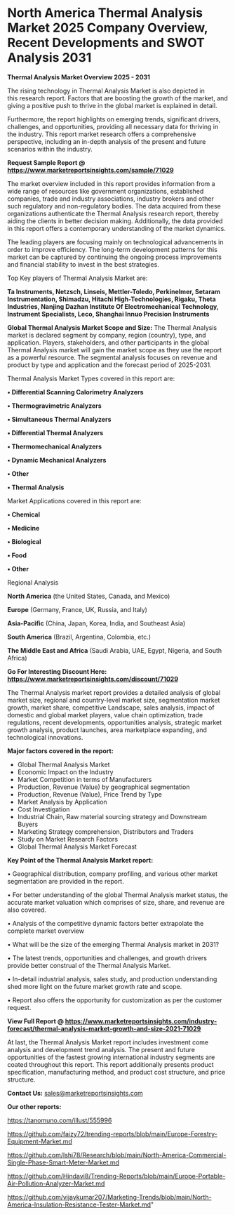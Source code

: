 # North America Thermal Analysis Market 2025 Company Overview, Recent Developments and SWOT Analysis 2031

<Strong> Thermal Analysis Market Overview 2025 - 2031</strong>

The rising technology in Thermal Analysis Market is also depicted in this research report. Factors that are boosting the growth of the market, and giving a positive push to thrive in the global market is explained in detail.

Furthermore, the report highlights on emerging trends, significant drivers, challenges, and opportunities, providing all necessary data for thriving in the industry. This report market research offers a comprehensive perspective, including an in-depth analysis of the present and future scenarios within the industry.

<strong>Request Sample Report @ <a href=https://www.marketreportsinsights.com/sample/71029>https://www.marketreportsinsights.com/sample/71029</a></strong>

The market overview included in this report provides information from a wide range of resources like government organizations, established companies, trade and industry associations, industry brokers and other such regulatory and non-regulatory bodies. The data acquired from these organizations authenticate the Thermal Analysis research report, thereby aiding the clients in better decision making. Additionally, the data provided in this report offers a contemporary understanding of the market dynamics.

The leading players are focusing mainly on technological advancements in order to improve efficiency. The long-term development patterns for this market can be captured by continuing the ongoing process improvements and financial stability to invest in the best strategies.

Top Key players of Thermal Analysis Market are:

<strong>Ta Instruments, Netzsch, Linseis, Mettler-Toledo, Perkinelmer, Setaram Instrumentation, Shimadzu, Hitachi High-Technologies, Rigaku, Theta Industries, Nanjing Dazhan Institute Of Electromechanical Technology, Instrument Specialists, Leco, Shanghai Innuo Precision Instruments</strong>

<strong><b>Global Thermal Analysis Market Scope and Size:</b></strong>
The Thermal Analysis market is declared segment by company, region (country), type, and application. Players, stakeholders, and other participants in the global Thermal Analysis market will gain the market scope as they use the report as a powerful resource. The segmental analysis focuses on revenue and product by type and application and the forecast period of 2025-2031.

Thermal Analysis Market Types covered in this report are:

<strong>• Differential Scanning Calorimetry Analyzers

• Thermogravimetric Analyzers

• Simultaneous Thermal Analyzers

• Differential Thermal Analyzers

• Thermomechanical Analyzers

• Dynamic Mechanical Analyzers

• Other

• Thermal Analysis</strong>

Market Applications covered in this report are:

<strong>• Chemical

• Medicine

• Biological

• Food

• Other</strong> 

Regional Analysis

<strong>North America</strong> (the United States, Canada, and Mexico)

<strong>Europe</strong> (Germany, France, UK, Russia, and Italy)

<strong>Asia-Pacific</strong> (China, Japan, Korea, India, and Southeast Asia)

<strong>South America</strong> (Brazil, Argentina, Colombia, etc.)

<strong>The Middle East and Africa</strong> (Saudi Arabia, UAE, Egypt, Nigeria, and South Africa)

<strong>Go For Interesting Discount Here: <a href=https://www.marketreportsinsights.com/discount/71029>https://www.marketreportsinsights.com/discount/71029</a></strong>

The Thermal Analysis market report provides a detailed analysis of global market size, regional and country-level market size, segmentation market growth, market share, competitive Landscape, sales analysis, impact of domestic and global market players, value chain optimization, trade regulations, recent developments, opportunities analysis, strategic market growth analysis, product launches, area marketplace expanding, and technological innovations.

<strong><b>Major factors covered in the report:</b></strong>
<ul>
  <li>Global Thermal Analysis Market </li>
  <li>Economic Impact on the Industry</li>
  <li>Market Competition in terms of Manufacturers</li>
  <li>Production, Revenue (Value) by geographical segmentation</li>
  <li>Production, Revenue (Value), Price Trend by Type</li>
  <li>Market Analysis by Application</li>
  <li>Cost Investigation</li>
  <li>Industrial Chain, Raw material sourcing strategy and Downstream Buyers</li>
  <li>Marketing Strategy comprehension, Distributors and Traders</li>
  <li>Study on Market Research Factors</li>
  <li>Global Thermal Analysis Market Forecast</li>
</ul>

<strong><b>Key Point of the Thermal Analysis Market report:</b></strong>

• Geographical distribution, company profiling, and various other market segmentation are provided in the report.

• For better understanding of the global Thermal Analysis market status, the accurate market valuation which comprises of size, share, and revenue are also covered.

• Analysis of the competitive dynamic factors better extrapolate the complete market overview

• What will be the size of the emerging Thermal Analysis market in 2031?

• The latest trends, opportunities and challenges, and growth drivers provide better construal of the Thermal Analysis Market.

• In-detail industrial analysis, sales study, and production understanding shed more light on the future market growth rate and scope.

• Report also offers the opportunity for customization as per the customer request.

<strong><b>View Full Report @ <a href=https://www.marketreportsinsights.com/industry-forecast/thermal-analysis-market-growth-and-size-2021-71029>https://www.marketreportsinsights.com/industry-forecast/thermal-analysis-market-growth-and-size-2021-71029</a></b></strong>


At last, the Thermal Analysis Market report includes investment come analysis and development trend analysis. The present and future opportunities of the fastest growing international industry segments are coated throughout this report. This report additionally presents product specification, manufacturing method, and product cost structure, and price structure.

<strong>Contact Us:</strong>
sales@marketreportsinsights.com

<strong>Our other reports:</strong>

<a href=https://tanomuno.com/illust/555996>https://tanomuno.com/illust/555996</a>

<a href=https://github.com/faizy72/trending-reports/blob/main/Europe-Forestry-Equipment-Market.md>https://github.com/faizy72/trending-reports/blob/main/Europe-Forestry-Equipment-Market.md</a>

<a href=https://github.com/Ishi78/Research/blob/main/North-America-Commercial-Single-Phase-Smart-Meter-Market.md>https://github.com/Ishi78/Research/blob/main/North-America-Commercial-Single-Phase-Smart-Meter-Market.md</a>

<a href=https://github.com/Hindavi8/Trending-Reports/blob/main/Europe-Portable-Air-Pollution-Analyzer-Market.md>https://github.com/Hindavi8/Trending-Reports/blob/main/Europe-Portable-Air-Pollution-Analyzer-Market.md</a>

<a href=https://github.com/vijaykumar207/Marketing-Trends/blob/main/North-America-Insulation-Resistance-Tester-Market.md>https://github.com/vijaykumar207/Marketing-Trends/blob/main/North-America-Insulation-Resistance-Tester-Market.md</a>"
